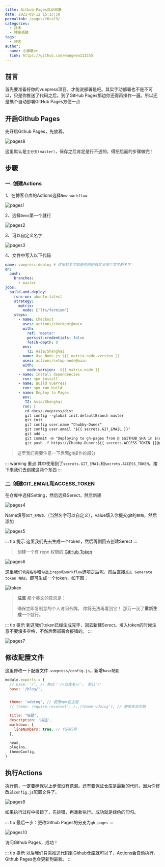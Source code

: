```yaml
---
title: Github-Pages自动部署
date: 2021-08-12 15:13:58
permalink: /pages/f6ca19/
categories:
  - 技术
  - 博客搭建
tags:
  - 博客
author:
  name: 小胖墩er
  link: https://github.com/wangwen112255
---
```

## 前言
首先要准备好你的vuepress项目，才能说部署是吧。其实手动部署也不是不可以，只是你推送了代码之后，到了GitHub Pages那边你还得再操作一遍。所以还是搞个自动部署GitHub Pages方便一点

## 开启Github Pages
先开启Github Pages，先放着。

![pages8](https://cdn.jsdelivr.net/gh/Chubby-Duner/image-hosting@master/blog/pages8.png)

这里默认是`主分支(master)`，保存之后肯定是行不通的，得把后面的步骤做完！

## 步骤
### 一. 创建Actions
1、在博客仓库的Actions选择`New workflow`

![pages1](https://cdn.jsdelivr.net/gh/Chubby-Duner/image-hosting@master/blog/pages1.png)

2、选择`Deno`第一个就行

![pages2](https://cdn.jsdelivr.net/gh/Chubby-Duner/image-hosting@master/blog/pages2.png)

3、可以自定义名字

![pages3](https://cdn.jsdelivr.net/gh/Chubby-Duner/image-hosting@master/blog/pages3.png)

4、文件中写入以下代码
```yml
name: vuepress-deploy # 这里的名字就是你刚刚自定义那个文件的名字
on:
  push:
    branches:
      - master      
jobs:
  build-and-deploy:
    runs-on: ubuntu-latest
    strategy:
      matrix:
        node: ['lts/fermium']
    steps:
      - name: Checkout
        uses: actions/checkout@main
        with:
          ref: 'master'
          persist-credentials: false
          fetch-depth: 0
        env:
          TZ: Asia/Shanghai
      - name: Use Node.js ${{ matrix.node-version }}
        uses: actions/setup-node@main
        with:
          node-version:  ${{ matrix.node }}
      - name: Install dependencies
        run: npm install
      - name: Build VuePress
        run: npm run build
      - name: Deploy to Pages
        env:
         TZ: Asia/Shanghai
        run: |
         cd docs/.vuepress/dist
         git config --global init.defaultBranch master
         git init
         git config user.name "Chubby-Duner"
         git config user.email "${{ secrets.GIT_EMAIL }}"
         git add .
         git commit -m "Deploying to gh-pages from @ $GITHUB_SHA in $(date +"%Y年%m月%d日 %T %Z")"
         git push -f https://Chubby-Duner:${{ secrets.ACCESS_TOKEN }}@github.com/Chubby-Duner/blog.git master:gh-pages         
```
> 这里我们需要注意一下后面git操作的部分

::: warning 重点
其中使用到了`secrets.GIT_EMAIL`和`secrets.ACCESS_TOKEN`。接下来我们去创建这两个东西
:::
### 二. 创建GIT_EMAIL和ACCESS_TOKEN
在仓库中选择Setting，然后选择Serect，然后新建

![pages4](https://cdn.jsdelivr.net/gh/Chubby-Duner/image-hosting@master/blog/pages4.png)

Name填写`GIT_EMAIL`（当然名字可以自定义），value填入你提交git的`邮箱`，然后添加

![pages5](https://cdn.jsdelivr.net/gh/Chubby-Duner/image-hosting@master/blog/pages5.png)

::: tip 提示
这里我们先去生成一个token，然后再倒回去创建Serect
:::
> 创建一个有 repo 权限的 [GitHub Token](https://github.com/settings/tokens/new)

![pages6](https://cdn.jsdelivr.net/gh/Chubby-Duner/image-hosting@master/blog/pages6.png)

这里我们`填完名称`和`勾选上repo和workflow`选项之后呢，然后直接`点击 Generate token 按钮`，即可生成一个token，如下图：

![token](https://cdn.jsdelivr.net/gh/Chubby-Duner/image-hosting@master/图床/token.png)

>**注意** 
>那个英文的意思是：
>
> 确保立即复制您的个人访问令牌。 你将无法再看到它！
那万一没了**重新生成**一个就行。

::: tip 提示
到这我们token已经生成完毕，回去新建Serect。填入token的时候注意不要填多空格，不然后面部署会报错的。
:::

![pages7](https://cdn.jsdelivr.net/gh/Chubby-Duner/image-hosting@master/blog/pages7.png)

## 修改配置文件
这里修改一下配置文件`.vuepress/config.js`，新增`base配置`
```js
module.exports = {
  // base: '/', // 格式：'/<仓库名>/'， 默认'/'
  base: '/blog/',


  theme: 'vdoing', // 使用npm包主题
  // theme: require.resolve('../../theme-vdoing'), // 使用本地主题

  title: "标题",
  description: '描述',
  markdown: {
    lineNumbers: true, // 代码行号
  },

  head,
  plugins,
  themeConfig,
}
```
## 执行Actions
执行前，一定要确保以上步骤没有遗漏。还有要保证仓库是最新的代码，因为你修改过`config.js`配置文件了。

![pages9](https://cdn.jsdelivr.net/gh/Chubby-Duner/image-hosting@master/blog/pages9.png)

如果执行过程中报错了，先排错，再重新执行。成功就是绿色的勾勾。

::: tip 
最后一步：更改Github Pages的分支为`gh-pages`
:::

![pages10](https://cdn.jsdelivr.net/gh/Chubby-Duner/image-hosting@master/blog/pages10.png)

访问Github Pages，成功！

::: tip 提示
以后我们只需推送代码到Github仓库就可以了，Actions会自动执行，Github Pages也会更新到最新。
:::